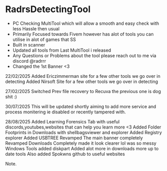 # RadrsDetectingTool
- PC Checking MultiTool which will allow a smooth and easy check with less Hassle then usual
- Primarily Focused towards Fivem however has alot of tools you can utilise in alot of games that SS
- Built in scanner
- Updated all tools from Last MultiTool i released
- Any Questions or Problems about the tool please reach out to me via discord @radrrr
- Changed the 1st Banner <3

22/02/2025
Added Ericzimmerman site for a few other tools we go over in detecting 
Added Nirsoft Site for a few other tools we go over in detecting 

27/02/2025
Switched Prev file recovery to Recuva the previous one is dog shit :)

30/07/2025
This will be updated shortly aiming to add more service and process monitering ie disabled or recently tampered with. 


28/08/2025
Added Learning Forensics Tab with useful discords,youtubes,websites that can help you learn more <3
Added Folder Footprints in Downloads with shellbagsviewer and explorer
Added Registry explorer
Added USBTREE 
Revamped The main banner completely 
Revamped Downloads Completely made it look clearer lol was so messy 
Windows Tools added diskpart 
Added alot more in downloads more up to date tools 
Also added Spokwns github to useful websites 

Note. 
